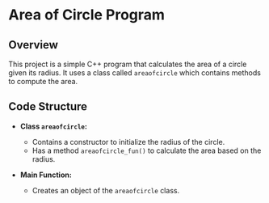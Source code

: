 # Area of Circle Program

## Overview
This project is a simple C++ program that calculates the area of a circle given its radius. It uses a class called `areaofcircle` which contains methods to compute the area.

## Code Structure

- **Class `areaofcircle`:** 
  - Contains a constructor to initialize the radius of the circle.
  - Has a method `areaofcircle_fun()` to calculate the area based on the radius.
  
- **Main Function:**
  - Creates an object of the `areaofcircle` class.
  